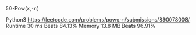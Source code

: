 50-Pow(x,-n)


Python3
https://leetcode.com/problems/powx-n/submissions/890078008/
Runtime
30 ms
Beats
84.13%
Memory
13.8 MB
Beats
96.91%